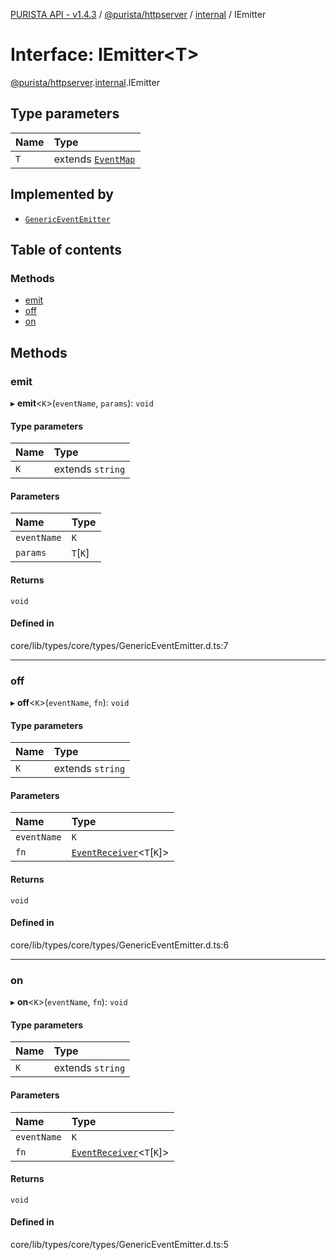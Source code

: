 [PURISTA API - v1.4.3](../README.md) / [@purista/httpserver](../modules/purista_httpserver.md) / [internal](../modules/purista_httpserver.internal.md) / IEmitter

# Interface: IEmitter<T\>

[@purista/httpserver](../modules/purista_httpserver.md).[internal](../modules/purista_httpserver.internal.md).IEmitter

## Type parameters

| Name | Type |
| :------ | :------ |
| `T` | extends [`EventMap`](../modules/purista_httpserver.internal.md#eventmap) |

## Implemented by

- [`GenericEventEmitter`](../classes/purista_httpserver.internal.GenericEventEmitter.md)

## Table of contents

### Methods

- [emit](purista_httpserver.internal.IEmitter.md#emit)
- [off](purista_httpserver.internal.IEmitter.md#off)
- [on](purista_httpserver.internal.IEmitter.md#on)

## Methods

### emit

▸ **emit**<`K`\>(`eventName`, `params`): `void`

#### Type parameters

| Name | Type |
| :------ | :------ |
| `K` | extends `string` |

#### Parameters

| Name | Type |
| :------ | :------ |
| `eventName` | `K` |
| `params` | `T`[`K`] |

#### Returns

`void`

#### Defined in

core/lib/types/core/types/GenericEventEmitter.d.ts:7

___

### off

▸ **off**<`K`\>(`eventName`, `fn`): `void`

#### Type parameters

| Name | Type |
| :------ | :------ |
| `K` | extends `string` |

#### Parameters

| Name | Type |
| :------ | :------ |
| `eventName` | `K` |
| `fn` | [`EventReceiver`](../modules/purista_httpserver.internal.md#eventreceiver)<`T`[`K`]\> |

#### Returns

`void`

#### Defined in

core/lib/types/core/types/GenericEventEmitter.d.ts:6

___

### on

▸ **on**<`K`\>(`eventName`, `fn`): `void`

#### Type parameters

| Name | Type |
| :------ | :------ |
| `K` | extends `string` |

#### Parameters

| Name | Type |
| :------ | :------ |
| `eventName` | `K` |
| `fn` | [`EventReceiver`](../modules/purista_httpserver.internal.md#eventreceiver)<`T`[`K`]\> |

#### Returns

`void`

#### Defined in

core/lib/types/core/types/GenericEventEmitter.d.ts:5
